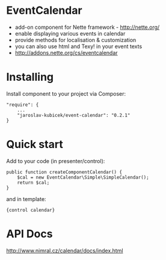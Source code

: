 EventCalendar
============

- add-on component for Nette framework - http://nette.org/
- enable displaying various events in calendar
- provide methods for localisation & customization
- you can also use html and Texy! in your event texts
- http://addons.nette.org/cs/eventcalendar

Installing
============

Install component to your project via Composer:

    "require": {
        ...
        "jaroslav-kubicek/event-calendar": "0.2.1"
    }

Quick start
============

Add to your code (in presenter/control):

    public function createComponentCalendar() {
        $cal = new EventCalendar\Simple\SimpleCalendar();
        return $cal;
    }

and in template:

    {control calendar}

API Docs
============

http://www.nimral.cz/calendar/docs/index.html
